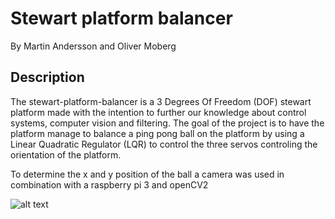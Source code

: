 # Stewart platform balancer
By Martin Andersson and Oliver Moberg

## Description
The stewart-platform-balancer is a 3 Degrees Of Freedom (DOF) stewart platform made with the intention to further our knowledge about control systems, computer vision and filtering. The goal of the project is to have the platform manage to balance a ping pong ball on the platform by using a Linear Quadratic Regulator (LQR) to control the three servos controling the orientation of the platform.
 
 To determine the x and y position of the ball a camera was used in combination with a raspberry pi 3 and openCV2

 
![alt text]( Stewart_platform_V1.png "Prototype of the stewart platform balancer")
